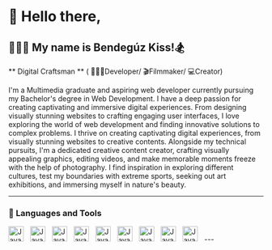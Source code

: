 # 👋 Hello there,
## 🏄🏽‍♂️ My name is Bendegúz Kiss!🏂

** Digital Craftsman
** ( 👨🏽‍💻Developer/ 🎬Filmmaker/ 💻Creator)


I'm a Multimedia graduate and aspiring web developer currently pursuing my Bachelor's degree in Web Development. I have a deep passion for creating captivating and immersive digital experiences. From designing visually stunning websites to crafting engaging user interfaces, I love exploring the world of web development and finding innovative solutions to complex problems.
I thrive on creating captivating digital experiences, from visually stunning websites to creative contents. Alongside my technical pursuits, I'm a dedicated creative content creator, crafting visually appealing graphics, editing videos, and make memorable moments freeze with the help of photography. I find inspiration in exploring different cultures, test my boundaries with extreme sports, seeking out art exhibitions, and immersing myself in nature's beauty. 

---

### 🧰 Languages and Tools

<img align="left" alt="Java" with="30px" height="30px" style="padding-right:10px;" src="https://cdn.jsdelivr.net/gh/devicons/devicon/icons/html5/html5-original.svg"/>
<img align="left" alt="Java" with="30px" height="30px" style="padding-right:10px;" src="https://cdn.jsdelivr.net/gh/devicons/devicon/icons/css3/css3-original.svg" />
<img align="left" alt="Java" with="30px" height="30px" style="padding-right:10px;" src="https://cdn.jsdelivr.net/gh/devicons/devicon/icons/javascript/javascript-plain.svg" />
<img align="left" alt="Java" with="30px" height="30px" style="padding-right:10px;" src="https://cdn.jsdelivr.net/gh/devicons/devicon/icons/vuejs/vuejs-original.svg" />
<img align="left" alt="Java" with="30px" height="30px" style="padding-right:10px;" src="https://cdn.jsdelivr.net/gh/devicons/devicon/icons/mongodb/mongodb-plain-wordmark.svg" />
<img align="left" alt="Java" with="30px" height="30px" style="padding-right:10px;" src="https://cdn.jsdelivr.net/gh/devicons/devicon/icons/mysql/mysql-original-wordmark.svg" />
<img align="left" alt="Java" with="30px" height="30px" style="padding-right:10px;" src="https://cdn.jsdelivr.net/gh/devicons/devicon/icons/php/php-plain.svg" />
<img align="left" alt="Java" with="30px" height="30px" style="padding-right:10px;" src="https://cdn.jsdelivr.net/gh/devicons/devicon/icons/xd/xd-plain.svg" />
<img align="left" alt="Java" with="30px" height="30px" style="padding-right:10px;" src="https://cdn.jsdelivr.net/gh/devicons/devicon/icons/vscode/vscode-original.svg" />
<br>
---
<br>
  


